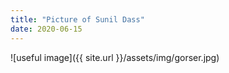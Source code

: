 ```yaml
---
title: "Picture of Sunil Dass"
date: 2020-06-15
---
```

![useful image]({{ site.url }}/assets/img/gorser.jpg)
